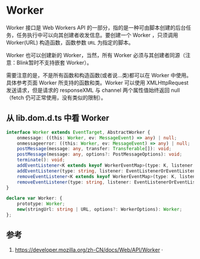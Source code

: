 # Worker

Worker 接口是 Web Workers API 的一部分，指的是一种可由脚本创建的后台任务，任务执行中可以向其创建者收发信息。要创建一个 Worker ，只须调用 Worker(URL) 构造函数，函数参数 `URL` 为指定的脚本。

Worker 也可以创建新的 Worker，当然，所有 Worker 必须与其创建者同源（注意：Blink暂时不支持嵌套 Worker）。 

需要注意的是，不是所有函数和构造函数(或者说…类)都可以在 Worker 中使用。具体参考页面 Worker 所支持的函数和类。Worker 可以使用 XMLHttpRequest 发送请求，但是请求的  responseXML 与 channel 两个属性值始终返回 null （fetch 仍可正常使用，没有类似的限制）。 

## 从 lib.dom.d.ts 中看 Worker

```ts
interface Worker extends EventTarget, AbstractWorker {
    onmessage: ((this: Worker, ev: MessageEvent) => any) | null;
    onmessageerror: ((this: Worker, ev: MessageEvent) => any) | null;
    postMessage(message: any, transfer: Transferable[]): void;
    postMessage(message: any, options?: PostMessageOptions): void;
    terminate(): void;
    addEventListener<K extends keyof WorkerEventMap>(type: K, listener: (this: Worker, ev: WorkerEventMap[K]) => any, options?: boolean | AddEventListenerOptions): void;
    addEventListener(type: string, listener: EventListenerOrEventListenerObject, options?: boolean | AddEventListenerOptions): void;
    removeEventListener<K extends keyof WorkerEventMap>(type: K, listener: (this: Worker, ev: WorkerEventMap[K]) => any, options?: boolean | EventListenerOptions): void;
    removeEventListener(type: string, listener: EventListenerOrEventListenerObject, options?: boolean | EventListenerOptions): void;
}

declare var Worker: {
    prototype: Worker;
    new(stringUrl: string | URL, options?: WorkerOptions): Worker;
};
```

## 参考

1. https://developer.mozilla.org/zh-CN/docs/Web/API/Worker
·